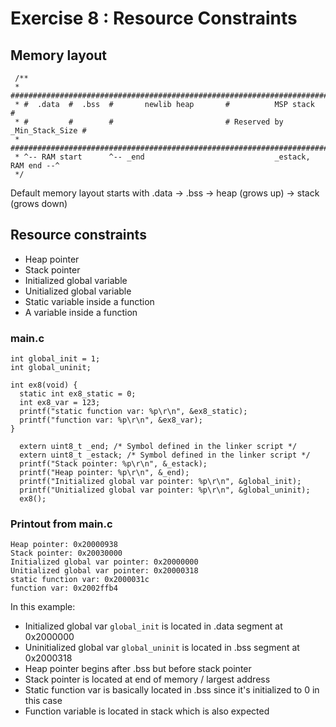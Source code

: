 # Exercise 8 : Resource Constraints 
## Memory layout
```
 /**
 * ############################################################################
 * #  .data  #  .bss  #       newlib heap       #          MSP stack          #
 * #         #        #                         # Reserved by _Min_Stack_Size #
 * ############################################################################
 * ^-- RAM start      ^-- _end                             _estack, RAM end --^
 */
 ```

Default memory layout starts with .data -> .bss -> heap (grows up) -> stack (grows down)
## Resource constraints
- Heap pointer
- Stack pointer
- Initialized global variable
- Unitialized global variable
- Static variable inside a function
- A variable inside a function

### main.c
```
int global_init = 1;
int global_uninit;

int ex8(void) {
  static int ex8_static = 0;
  int ex8_var = 123;
  printf("static function var: %p\r\n", &ex8_static);
  printf("function var: %p\r\n", &ex8_var);
}
```

```
  extern uint8_t _end; /* Symbol defined in the linker script */
  extern uint8_t _estack; /* Symbol defined in the linker script */
  printf("Stack pointer: %p\r\n", &_estack);
  printf("Heap pointer: %p\r\n", &_end);
  printf("Initialized global var pointer: %p\r\n", &global_init);
  printf("Unitialized global var pointer: %p\r\n", &global_uninit);
  ex8();
```

### Printout from main.c

```
Heap pointer: 0x20000938
Stack pointer: 0x20030000
Initialized global var pointer: 0x20000000
Unitialized global var pointer: 0x20000318
static function var: 0x2000031c
function var: 0x2002ffb4
```

In this example:
- Initialized global var `global_init` is located in .data segment at 0x2000000
- Uninitialized global var `global_uninit` is located in .bss segment at 0x2000318
- Heap pointer begins after .bss but before stack pointer
- Stack pointer is located at end of memory / largest address
- Static function var is basically located in .bss since it's initialized to 0 in this case
- Function variable is located in stack which is also expected